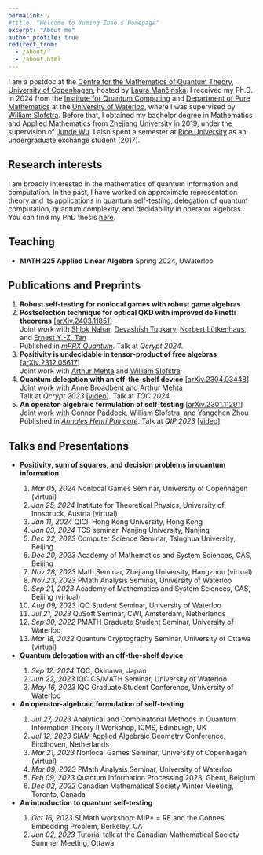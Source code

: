```yaml
---
permalink: /
#title: "Welcome to Yuming Zhao's Homepage"
excerpt: "About me"
author_profile: true
redirect_from: 
  - /about/
  - /about.html
---
```


I am a postdoc at the [Centre for the Mathematics of Quantum Theory](https://qmath.ku.dk/), [University of Copenhagen](https://www.ku.dk/english/), hosted by [Laura Mančinska](https://research.ku.dk/search/result/profile/?id=604782). I received my Ph.D. in 2024 from the [Institute for Quantum Computing](https://uwaterloo.ca/institute-for-quantum-computing/) and [Department of Pure Mathematics](https://uwaterloo.ca/pure-mathematics/) at the [University of Waterloo](https://uwaterloo.ca/), where I was supervised by [William Slofstra](http://elliptic.space/). Before that, I obtained my bachelor degree in Mathematics and Applied Mathematics from [Zhejiang University](https://www.zju.edu.cn/english/) in 2019, under the supervision of [Junde Wu](https://person.zju.edu.cn/en/wujunde). I also spent a semester at [Rice University](https://www.rice.edu/) as an undergraduate exchange student (2017).


<h2>Research interests</h2>

I am broadly interested in the mathematics of quantum information and computation. In the past, I have worked on approximate representation theory and its applications in quantum self-testing, delegation of quantum computation, quantum complexity, and decidability in operator algebras. You can find my PhD thesis [here](https://uwspace.uwaterloo.ca/items/46628116-f8f0-4ae2-9b0c-d1a389cb8d43).

<h2>Teaching</h2>
<ul>
  <li><b>MATH 225 Applied Linear Algebra</b> Spring 2024, UWaterloo</li>
</ul>

<h2>Publications and Preprints</h2>
<ol>
  <li>
    <b>Robust self-testing for nonlocal games with robust game algebras</b> 
  </li>

  <li>
    <b>Postselection technique for optical QKD with improved de Finetti theorems</b> 
    [<a href="https://arxiv.org/abs/2403.11851">arXiv.2403.11851</a>]<br>
    Joint work with <a href="https://scholar.google.com/citations?user=u3wtiyUAAAAJ&hl=en">Shlok Nahar</a>, 
    <a href="https://scholar.google.ca/citations?user=QwOgOgUAAAAJ&hl=en">Devashish Tupkary</a>, 
    <a href="https://uwaterloo.ca/institute-for-quantum-computing/profiles/norbert-lutkenhaus">Norbert Lütkenhaus</a>, and 
    <a href="https://scholar.google.com/citations?user=c9S6cgIAAAAJ&hl=en">Ernest Y.-Z. Tan</a><br>
    Published in <a href="https://journals.aps.org/prxquantum/abstract/10.1103/PRXQuantum.5.040315"><em>mPRX Quantum</em></a>. Talk at <em>Qcrypt 2024</em>.
  </li>

  <li>
    <b>Positivity is undecidable in tensor-product of free algebras</b> 
    [<a href="https://arxiv.org/abs/2312.05617">arXiv.2312.05617</a>]<br>
    Joint work with <a href="https://mysite.science.uottawa.ca/amehta2/">Arthur Mehta</a> and 
    <a href="http://elliptic.space/">William Slofstra</a>
  </li>

  <li>
    <b>Quantum delegation with an off-the-shelf device</b> 
    [<a href="https://arxiv.org/abs/2304.03448">arXiv.2304.03448</a>]<br>
    Joint work with <a href="https://mysite.science.uottawa.ca/abroadbe/">Anne Broadbent</a> and 
    <a href="https://mysite.science.uottawa.ca/amehta2/">Arthur Mehta</a><br>
    Talk at <em>Qcrypt 2023</em> <a href="https://www.youtube.com/watch?v=NjpF5lOewhc">[video]</a>. Talk at <em>TQC 2024</em>
  </li>

  <li>
    <b>An operator-algebraic formulation of self-testing</b> 
    [<a href="https://arxiv.org/abs/2301.11291">arXiv.2301.11291</a>]<br>
    Joint work with <a href="https://www.connorpaddock.page/home">Connor Paddock</a>, 
    <a href="http://elliptic.space/">William Slofstra</a>, and Yangchen Zhou<br>
    Published in <a href="https://doi.org/10.1007/s00023-023-01378-y"><em>Annales Henri Poincaré</em></a>. 
    Talk at <em>QIP 2023</em> <a href="https://www.youtube.com/watch?v=QsFMjlEF7Wk">[video]</a>
  </li>
</ol>

<h2>Talks and Presentations</h2>
<ul>
  <li><b>Positivity, sum of squares, and decision problems in quantum information</b></li>
  <ol>
    <li><em>Mar 05, 2024</em> Nonlocal Games Seminar, University of Copenhagen (virtual)</li>
    <li><em>Jan 25, 2024</em> Institute for Theoretical Physics, University of Innsbruck, Austria (virtual)</li>
    <li><em>Jan 11, 2024</em> QICI, Hong Kong University, Hong Kong</li>
    <li><em>Jan 03, 2024</em> TCS seminar, Nanjing University, Nanjing</li>
    <li><em>Dec 22, 2023</em> Computer Science Seminar, Tsinghua University, Beijing</li>
    <li><em>Dec 20, 2023</em> Academy of Mathematics and System Sciences, CAS, Beijing</li>
    <li><em>Nov 28, 2023</em> Math Seminar, Zhejiang University, Hangzhou (virtual)</li>
    <li><em>Nov 23, 2023</em> PMath Analysis Seminar, University of Waterloo</li>
    <li><em>Sep 21, 2023</em> Academy of Mathematics and System Sciences, CAS, Beijing (virtual)</li>
    <li><em>Aug 09, 2023</em> IQC Student Seminar, University of Waterloo</li>
    <li><em>Jul 21, 2023</em> QuSoft Seminar, CWI, Amsterdam, Netherlands</li>
    <li><em>Sep 30, 2022</em> PMATH Graduate Student Seminar, University of Waterloo</li>
    <li><em>Mar 18, 2022</em> Quantum Cryptography Seminar, University of Ottawa (virtual)</li>
  </ol>

  <li><b>Quantum delegation with an off-the-shelf device</b></li>
  <ol>
    <li><em>Sep 12. 2024</em> TQC, Okinawa, Japan</li>
    <li><em>Jun 22, 2023</em> IQC CS/MATH Seminar, University of Waterloo</li>
    <li><em>May 16, 2023</em> IQC Graduate Student Conference, University of Waterloo</li>
  </ol>

  <li><b>An operator-algebraic formulation of self-testing</b></li>
  <ol>
    <li><em>Jul 27, 2023</em> Analytical and Combinatorial Methods in Quantum Information Theory II Workshop, ICMS, Edinburgh, UK</li>
    <li><em>Jul 12, 2023</em> SIAM Applied Algebraic Geometry Conference, Eindhoven, Netherlands</li>
    <li><em>Mar 21, 2023</em> Nonlocal Games Seminar, University of Copenhagen (virtual)</li>
    <li><em>Mar 09, 2023</em> PMath Analysis Seminar, University of Waterloo</li>
    <li><em>Feb 09, 2023</em> Quantum Information Processing 2023, Ghent, Belgium</li>
    <li><em>Dec 02, 2022</em> Canadian Mathematical Society Winter Meeting, Toronto, Canada</li>
  </ol>

  <li><b>An introduction to quantum self-testing</b></li>
  <ol>
    <li><em>Oct 16, 2023</em> SLMath workshop: MIP* = RE and the Connes’ Embedding Problem, Berkeley, CA</li>
    <li><em>Jun 02, 2023</em> Tutorial talk at the Canadian Mathematical Society Summer Meeting, Ottawa</li>
  </ol>
</ul>

